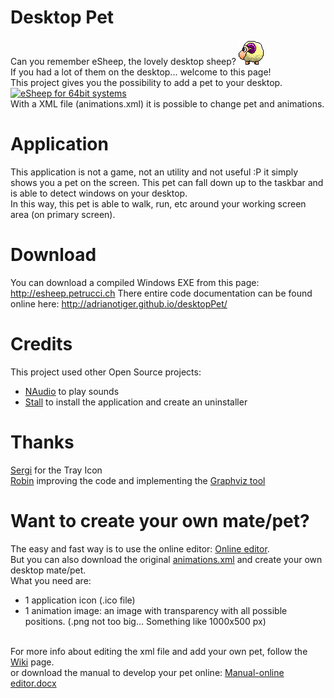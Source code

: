 # Desktop Pet

Can you remember eSheep, the lovely desktop sheep?
<img src='Images/esheep.png' /><br />
If you had a lot of them on the desktop... welcome to this page!<br />
This project gives you the possibility to add a pet to your desktop.<br />[![eSheep for 64bit systems](https://img.youtube.com/vi/xN90p16tKGE/0.jpg)](https://www.youtube.com/watch?v=xN90p16tKGE) 
<br />
With a XML file (animations.xml) it is possible to change pet and animations.<br />
<h1>Application</h1>
This application is not a game, not an utility and not useful :P it simply shows you
a pet on the screen. This pet can fall down up to the taskbar and is able to detect 
windows on your desktop.<br />
In this way, this pet is able to walk, run, etc around your working screen area (on primary screen).
<h1>Download</h1>
You can download a compiled Windows EXE from this page:
<a href='http://esheep.petrucci.ch'>http://esheep.petrucci.ch</a>
There entire code documentation can be found online here:
<a href='http://adrianotiger.github.io/desktopPet/'>http://adrianotiger.github.io/desktopPet/</a>
<h1>Credits</h1>
This project used other Open Source projects:
<ul>
<li><a href='https://naudio.codeplex.com'>NAudio</a> to play sounds
<li><a href='https://github.com/jamesqo/Stall'>Stall</a> to install the application and create an uninstaller 
</ul>
<h1>Thanks</h1>
<a href='https://github.com/Grunwaldt'>Sergi</a> for the Tray Icon<br>
<a href='https://github.com/rluiten'>Robin</a> improving the code and implementing the <a href='https://github.com/Adrianotiger/desktopPet/issues/6'>Graphviz tool</a>
<h1>Want to create your own mate/pet?</h1>
The easy and fast way is to use the online editor:
<a href='http://esheep.petrucci.ch/?pagina=editor'>Online editor</a>.<br>
But you can also download the original <a href='Resources/animations.xml'>animations.xml</a> and create your own desktop mate/pet.<br />
What you need are:
<ul>
<li>1 application icon (.ico file)
<li>1 animation image: an image with transparency with all possible positions. (.png not too big... Something like 1000x500 px)
</ul><br />
For more info about editing the xml file and add your own pet, follow the <a href='../../wiki/'>Wiki</a> page.<br /> or download the manual to develop your pet online: <a href='https://github.com/Adrianotiger/desktopPet/raw/master/Manual/Manual%20-%20online%20editor.docx'>Manual-online editor.docx</a>
